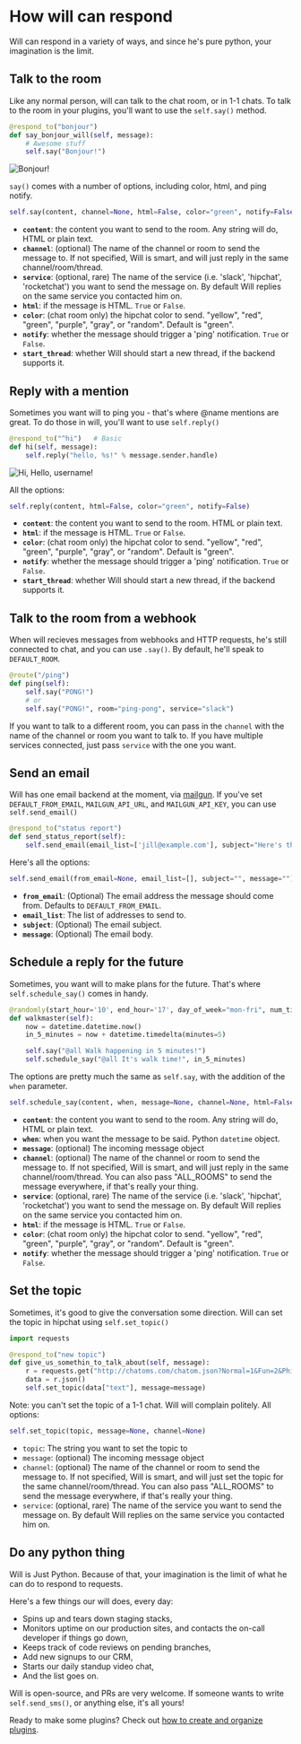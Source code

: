 # How will can respond

Will can respond in a variety of ways, and since he's pure python, your imagination is the limit.


## Talk to the room

Like any normal person, will can talk to the chat room, or in 1-1 chats.  To talk to the room in your plugins, you'll want to use the `self.say()` method.

```python
@respond_to("bonjour")
def say_bonjour_will(self, message):
    # Awesome stuff
    self.say("Bonjour!")
```

![Bonjour!](../img/only_bonjour.gif)

`say()` comes with a number of options, including color, html, and ping notify. 

```python
self.say(content, channel=None, html=False, color="green", notify=False)
```

- **`content`**: the content you want to send to the room. Any string will do, HTML or plain text.
- **`channel`**: (optional) The name of the channel or room to send the message to.  If not specified, Will is smart, and will just reply in the same channel/room/thread.
- **`service`**: (optional, rare) The name of the service (i.e. 'slack', 'hipchat', 'rocketchat') you want to send the message on.  By default Will replies on the same service you contacted him on.
- **`html`**: if the message is HTML. `True` or `False`.
- **`color`**: (chat room only) the hipchat color to send. "yellow", "red", "green", "purple", "gray", or "random". Default is "green". 
- **`notify`**: whether the message should trigger a 'ping' notification. `True` or `False`.
- **`start_thread`**: whether Will should start a new thread, if the backend supports it.

## Reply with a mention

Sometimes you want will to ping you - that's where @name mentions are great.  To do those in will, you'll want to use `self.reply()`

```python
@respond_to("^hi")   # Basic
def hi(self, message):
    self.reply("hello, %s!" % message.sender.handle)
```

![Hi, Hello, username!](../img/hi_hello.gif)

All the options: 

```python
self.reply(content, html=False, color="green", notify=False)
```
- **`content`**: the content you want to send to the room. HTML or plain text.
- **`html`**: if the message is HTML. `True` or `False`.
- **`color`**: (chat room only) the hipchat color to send. "yellow", "red", "green", "purple", "gray", or "random". Default is "green".
- **`notify`**: whether the message should trigger a 'ping' notification. `True` or `False`.
- **`start_thread`**: whether Will should start a new thread, if the backend supports it.



## Talk to the room from a webhook

When will recieves messages from webhooks and HTTP requests, he's still connected to chat, and you can use `.say()`. By default, he'll speak to `DEFAULT_ROOM`.

```python
@route("/ping")
def ping(self):
    self.say("PONG!")
    # or
    self.say("PONG!", room="ping-pong", service="slack")
```

If you want to talk to a different room, you can pass in the `channel` with the name of the channel or room you want to talk to.  If you have multiple services connected, just pass `service` with the one you want.


## Send an email

Will has one email backend at the moment, via [mailgun](http://www.mailgun.com).  If you've set `DEFAULT_FROM_EMAIL`, `MAILGUN_API_URL`, and `MAILGUN_API_KEY`, you can use `self.send_email()`

```python
@respond_to("status report")
def send_status_report(self):
    self.send_email(email_list=['jill@example.com'], subject="Here's the latest report", message=rendered_template("report.html", {}))
```

Here's all the options:

```python
self.send_email(from_email=None, email_list=[], subject="", message="")
```

- **`from_email`**: (Optional) The email address the message should come from. Defaults to `DEFAULT_FROM_EMAIL`.
- **`email_list`**: The list of addresses to send to.
- **`subject`**: (Optional) The email subject.
- **`message`**: (Optional) The email body.


## Schedule a reply for the future

Sometimes, you want will to make plans for the future.  That's where `self.schedule_say()` comes in handy.


```python
@randomly(start_hour='10', end_hour='17', day_of_week="mon-fri", num_times_per_day=1)
def walkmaster(self):
    now = datetime.datetime.now()
    in_5_minutes = now + datetime.timedelta(minutes=5)

    self.say("@all Walk happening in 5 minutes!")
    self.schedule_say("@all It's walk time!", in_5_minutes)
```

The options are pretty much the same as `self.say`, with the addition of the `when` parameter.

```python
self.schedule_say(content, when, message=None, channel=None, html=False, color="green", notify=False)
```

- **`content`**: the content you want to send to the room. Any string will do, HTML or plain text.
- **`when`**: when you want the message to be said. Python `datetime` object.
- **`message`**: (optional) The incoming message object
- **`channel`**: (optional) The name of the channel or room to send the message to.  If not specified, Will is smart, and will just reply in the same channel/room/thread. You can also pass "ALL_ROOMS" to send the message everywhere, if that's really your thing.
- **`service`**: (optional, rare) The name of the service (i.e. 'slack', 'hipchat', 'rocketchat') you want to send the message on.  By default Will replies on the same service you contacted him on.
- **`html`**: if the message is HTML. `True` or `False`.
- **`color`**: (chat room only) the hipchat color to send. "yellow", "red", "green", "purple", "gray", or "random". Default is "green".
- **`notify`**: whether the message should trigger a 'ping' notification. `True` or `False`.


## Set the topic

Sometimes, it's good to give the conversation some direction.  Will can set the topic in hipchat using `self.set_topic()`

```python
import requests

@respond_to("new topic")
def give_us_somethin_to_talk_about(self, message):
    r = requests.get("http://chatoms.com/chatom.json?Normal=1&Fun=2&Philosophy=3&Out+There=4")
    data = r.json()
    self.set_topic(data["text"], message=message)
```

Note: you can't set the topic of a 1-1 chat. Will will complain politely.  All options:

```python
self.set_topic(topic, message=None, channel=None) 
```

- `topic`: The string you want to set the topic to
- `message`: (optional) The incoming message object
- `channel`: (optional) The name of the channel or room to send the message to.  If not specified, Will is smart, and will just set the topic for the same channel/room/thread. You can also pass "ALL_ROOMS" to send the message everywhere, if that's really your thing.
- `service`: (optional, rare) The name of the service you want to send the message on.  By default Will replies on the same service you contacted him on.



## Do any python thing

Will is Just Python.  Because of that, your imagination is the limit of what he can do to respond to requests.

Here's a few things our will does, every day:

- Spins up and tears down staging stacks,
- Monitors uptime on our production sites, and contacts the on-call developer if things go down,
- Keeps track of code reviews on pending branches,
- Add new signups to our CRM,
- Starts our daily standup video chat,
- And the list goes on.

Will is open-source, and PRs are very welcome.  If someone wants to write `self.send_sms()`, or anything else, it's all yours!

Ready to make some plugins?  Check out [how to create and organize plugins](create.md).
